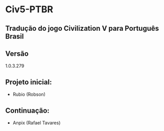# Civ5-PTBR
## Tradução do jogo Civilization V para Português Brasil

## Versão
1.0.3.279

## Projeto inicial:
- Rubio (Robson)

## Continuação:
- Anpix (Rafael Tavares)